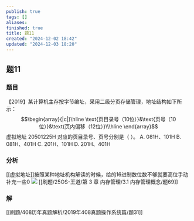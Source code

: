 ```yaml
---
publish: true
tags: []
aliases: 
finished: true
title: 题11
created: "2024-12-02 18:42"
updated: "2024-12-03 18:20"
---
```

## 题11
### 题目
【2019】某计算机主存按字节编址，采用二级分页存储管理，地址结构如下所示：
$$\begin{array}{|c|}\hline \text{页目录号（10位）}&\text{页号（10位）}&\text{页内偏移（12位）}\\\hline \end{array}$$
虚拟地址 20501225H 对应的页目录号、页号分别是（ ）。
A. 081H、101H
B. 081H、401H
C. 201H、101H
D. 201H、401H
### 分析
[[虚拟地址]]按照某种地址机构解读的时候，给的16进制数位数不够就要高位手动补充一些0
![](https://img.hwenyi.live/202412040219691.webp)
[[刷题/25OS-王道/第 3 章 内存管理/3.1 内存管理概念/题69]]
### 解
[[刷题/408历年真题解析/2019年408真题操作系统篇/题31]]